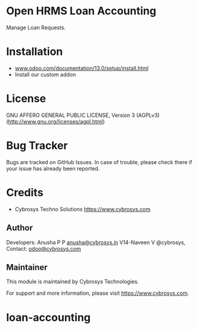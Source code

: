 Open HRMS Loan Accounting
=========================

Manage Loan Requests.


Installation
============
- www.odoo.com/documentation/13.0/setup/install.html
- Install our custom addon

License
=======
GNU AFFERO GENERAL PUBLIC LICENSE, Version 3 (AGPLv3)
(http://www.gnu.org/licenses/agpl.html)

Bug Tracker
===========
Bugs are tracked on GitHub Issues. In case of trouble, please check there if your issue has already been reported.

Credits
=======
* Cybrosys Techno Solutions <https://www.cybrosys.com>

Author
------

Developers: Anusha P P <anusha@cybrosys.in>
	V14-Naveen V @cybrosys, Contact: odoo@cybrosys.com

Maintainer
----------

This module is maintained by Cybrosys Technologies.

For support and more information, please visit https://www.cybrosys.com.

# loan-accounting

